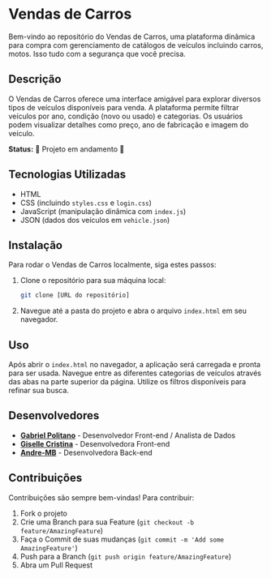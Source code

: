 
# Vendas de Carros

Bem-vindo ao repositório do Vendas de Carros, uma plataforma dinâmica para compra com gerenciamento de catálogos de veículos incluindo carros, motos. Isso tudo com a segurança que você precisa.

## Descrição

O Vendas de Carros oferece uma interface amigável para explorar diversos tipos de veículos disponíveis para venda. A plataforma permite filtrar veículos por ano, condição (novo ou usado) e categorias. Os usuários podem visualizar detalhes como preço, ano de fabricação e imagem do veículo.

**Status:** 🚧 Projeto em andamento 🚧

## Tecnologias Utilizadas

- HTML
- CSS (incluindo `styles.css` e `login.css`)
- JavaScript (manipulação dinâmica com `index.js`)
- JSON (dados dos veículos em `vehicle.json`)

## Instalação

Para rodar o Vendas de Carros localmente, siga estes passos:

1. Clone o repositório para sua máquina local:
   ```bash
   git clone [URL do repositório]
   ```
2. Navegue até a pasta do projeto e abra o arquivo `index.html` em seu navegador.

## Uso

Após abrir o `index.html` no navegador, a aplicação será carregada e pronta para ser usada. Navegue entre as diferentes categorias de veículos através das abas na parte superior da página. Utilize os filtros disponíveis para refinar sua busca.

## Desenvolvedores

- [**Gabriel Politano**](https://github.com/gabrielcpolitano) - Desenvolvedor Front-end / Analista de Dados
- [**Giselle Cristina**](https://github.com/Giselle2023) - Desenvolvedora Front-end
- [**Andre-MB**](https://github.com/Andre-MB) - Desenvolvedora Back-end

## Contribuições

Contribuições são sempre bem-vindas! Para contribuir:

1. Fork o projeto
2. Crie uma Branch para sua Feature (`git checkout -b feature/AmazingFeature`)
3. Faça o Commit de suas mudanças (`git commit -m 'Add some AmazingFeature'`)
4. Push para a Branch (`git push origin feature/AmazingFeature`)
5. Abra um Pull Request
